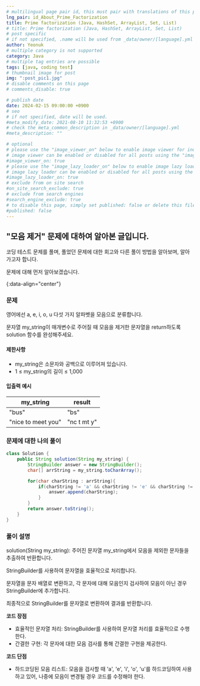 ```yaml
---
# multilingual page pair id, this must pair with translations of this page. (This name must be unique)
lng_pair: id_About_Prime_Factorization
title: Prime factorization (Java, HashSet, ArrayList, Set, List)
# title: Prime factorization (Java, HashSet, ArrayList, Set, List)
# post specific
# if not specified, .name will be used from _data/owner/[language].yml
author: Yeonuk
# multiple category is not supported
category: Java
# multiple tag entries are possible
tags: [java, coding test]
# thumbnail image for post
img: ":post_pic1.jpg"
# disable comments on this page
# comments_disable: true

# publish date
date: 2024-02-15 09:00:00 +0900
# seo
# if not specified, date will be used.
#meta_modify_date: 2021-08-10 11:32:53 +0900
# check the meta_common_description in _data/owner/[language].yml
#meta_description: ""

# optional
# please use the "image_viewer_on" below to enable image viewer for individual pages or posts (_posts/ or [language]/_posts folders).
# image viewer can be enabled or disabled for all posts using the "image_viewer_posts: true" setting in _data/conf/main.yml.
#image_viewer_on: true
# please use the "image_lazy_loader_on" below to enable image lazy loader for individual pages or posts (_posts/ or [language]/_posts folders).
# image lazy loader can be enabled or disabled for all posts using the "image_lazy_loader_posts: true" setting in _data/conf/main.yml.
#image_lazy_loader_on: true
# exclude from on site search
#on_site_search_exclude: true
# exclude from search engines
#search_engine_exclude: true
# to disable this page, simply set published: false or delete this file
#published: false
---
```


<!-- outline-start -->

## "모음 제거" 문제에 대하여 알아본 글입니다.

코딩 테스트 문제를 풀며, 풀었던 문제에 대한 회고와 다른 풀이 방법을 알아보며, 알아가고자 합니다.

문제에 대해 먼저 알아보겠습니다.

{:data-align="center"}

<!-- outline-end -->

### 문제

영어에선 a, e, i, o, u 다섯 가지 알파벳을 모음으로 분류합니다.

문자열 my_string이 매개변수로 주어질 때 모음을 제거한 문자열을 return하도록 solution 함수를 완성해주세요.

#### 제한사항

- my_string은 소문자와 공백으로 이루어져 있습니다.
- 1 ≤ my_string의 길이 ≤ 1,000

#### 입출력 예시

| my_string          | result      |
| ------------------ | ----------- |
| "bus"              | "bs"        |
| "nice to meet you" | "nc t mt y" |

<!-- | start_num | end_num | result |
| --------- | ------- | ------ |
| 10        | 3       | 0      | -->

### 문제에 대한 나의 풀이

```java
class Solution {
    public String solution(String my_string) {
        StringBuilder answer = new StringBuilder();
        char[] arrString = my_string.toCharArray();

        for(char charString : arrString){
            if(charString != 'a' && charString != 'e' && charString != 'i' && charString != 'o' && charString != 'u'){
                answer.append(charString);
            }
        }
        return answer.toString();
    }
}
```

### 풀이 설명

solution(String my_string): 주어진 문자열 my_string에서 모음을 제외한 문자들을 추출하여 반환합니다.

StringBuilder를 사용하여 문자열을 효율적으로 처리합니다.

문자열을 문자 배열로 변환하고, 각 문자에 대해 모음인지 검사하여 모음이 아닌 경우 StringBuilder에 추가합니다.

최종적으로 StringBuilder를 문자열로 변환하여 결과를 반환합니다.

**코드 장점**

- 효율적인 문자열 처리: StringBuilder를 사용하여 문자열 처리를 효율적으로 수행한다.
- 간결한 구현: 각 문자에 대한 모음 검사를 통해 간결한 구현을 제공한다.

**코드 단점**

- 하드코딩된 모음 리스트: 모음을 검사할 때 'a', 'e', 'i', 'o', 'u'를 하드코딩하여 사용하고 있어, 나중에 모음이 변경될 경우 코드를 수정해야 한다.
